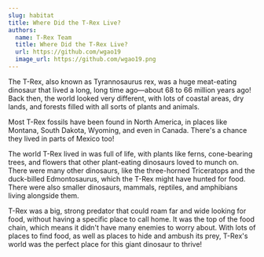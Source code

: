 ```yaml
---
slug: habitat
title: Where Did the T-Rex Live?
authors:
  name: T-Rex Team
  title: Where Did the T-Rex Live?
  url: https://github.com/wgao19
  image_url: https://github.com/wgao19.png
---
```


The T-Rex, also known as Tyrannosaurus rex, was a huge meat-eating dinosaur that lived a long, long time ago—about 68 to 66 million years ago! Back then, the world looked very different, with lots of coastal areas, dry lands, and forests filled with all sorts of plants and animals.

Most T-Rex fossils have been found in North America, in places like Montana, South Dakota, Wyoming, and even in Canada. There's a chance they lived in parts of Mexico too!

The world T-Rex lived in was full of life, with plants like ferns, cone-bearing trees, and flowers that other plant-eating dinosaurs loved to munch on. There were many other dinosaurs, like the three-horned Triceratops and the duck-billed Edmontosaurus, which the T-Rex might have hunted for food. There were also smaller dinosaurs, mammals, reptiles, and amphibians living alongside them.

T-Rex was a big, strong predator that could roam far and wide looking for food, without having a specific place to call home. It was the top of the food chain, which means it didn't have many enemies to worry about. With lots of places to find food, as well as places to hide and ambush its prey, T-Rex's world was the perfect place for this giant dinosaur to thrive!
